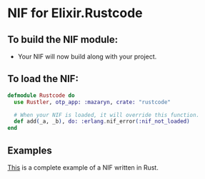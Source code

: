 # NIF for Elixir.Rustcode

## To build the NIF module:

- Your NIF will now build along with your project.

## To load the NIF:

```elixir
defmodule Rustcode do
  use Rustler, otp_app: :mazaryn, crate: "rustcode"

  # When your NIF is loaded, it will override this function.
  def add(_a, _b), do: :erlang.nif_error(:nif_not_loaded)
end
```

## Examples

[This](https://github.com/rusterlium/NifIo) is a complete example of a NIF written in Rust.
